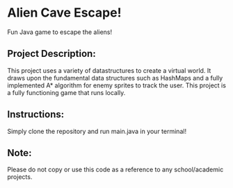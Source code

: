 # Alien Cave Escape!
Fun Java game to escape the aliens!

## Project Description:
This project uses a variety of datastructures to create a virtual world. It draws upon the fundamental data structures such as HashMaps and a fully implemented A* algorithm for enemy sprites to track the user. This project is a fully functioning game that runs locally. 

## Instructions:
Simply clone the repository and run main.java in your terminal!

## Note: 
Please do not copy or use this code as a reference to any school/academic projects.
